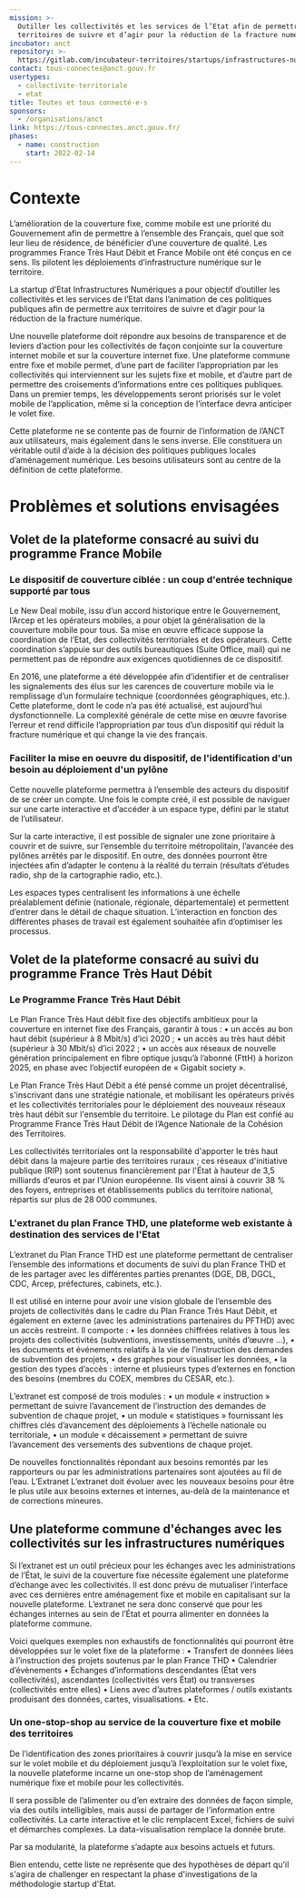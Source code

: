 ```yaml
---
mission: >-
  Outiller les collectivités et les services de l’Etat afin de permettre aux
  territoires de suivre et d’agir pour la réduction de la fracture numérique.
incubator: anct
repository: >-
  https://gitlab.com/incubateur-territoires/startups/infrastructures-numeriques/infra-num
contact: tous-connectes@anct.gouv.fr
usertypes:
  - collectivite-territoriale
  - etat
title: Toutes et tous connecté·e·s
sponsors:
  - /organisations/anct
link: https://tous-connectes.anct.gouv.fr/
phases:
  - name: construction
    start: 2022-02-14
---
```

# Contexte
L’amélioration de la couverture fixe, comme mobile est une priorité du Gouvernement afin de permettre à l’ensemble des Français, quel que soit leur lieu de résidence, de bénéficier d’une couverture de qualité. Les programmes France Très Haut Débit et France Mobile ont été conçus en ce sens. Ils pilotent les déploiements d’infrastructure numérique sur le territoire.

La startup d’Etat Infrastructures Numériques  a pour objectif d’outiller les collectivités et les services de l’Etat dans l’animation de ces politiques publiques afin de permettre aux territoires de suivre et d’agir pour la réduction de la fracture numérique.

Une nouvelle plateforme doit répondre  aux besoins de transparence et de leviers d’action pour les collectivités de façon conjointe sur la couverture internet mobile et sur la couverture internet fixe. Une plateforme commune entre fixe et mobile permet, d’une part de faciliter l’appropriation par les collectivités qui interviennent sur les sujets fixe et mobile, et d’autre part de permettre des croisements d’informations entre ces politiques publiques. Dans un premier temps, les développements seront priorisés sur le volet mobile de l’application, même si la conception de l’interface devra anticiper le volet fixe. 

Cette plateforme ne se contente pas de fournir de l’information de l’ANCT aux utilisateurs, mais également dans le sens inverse. Elle constituera un véritable outil d’aide à la décision des politiques publiques locales d’aménagement numérique. Les besoins utilisateurs sont au centre de la définition de cette plateforme.

# Problèmes et solutions envisagées
## Volet de la plateforme consacré au suivi du programme France Mobile
### Le dispositif de couverture ciblée : un coup d'entrée technique supporté par tous
Le New Deal mobile, issu d’un accord historique entre le Gouvernement, l’Arcep et les opérateurs mobiles, a pour objet la généralisation de la couverture mobile pour tous. 
Sa mise en œuvre efficace suppose la coordination de l’Etat, des collectivités territoriales et des opérateurs. Cette coordination s’appuie sur des outils bureautiques (Suite Office, mail) qui ne permettent pas de répondre aux exigences quotidiennes de ce dispositif.

En 2016, une plateforme a été développée afin d’identifier et de centraliser les signalements des élus sur les carences de couverture mobile via le remplissage d’un formulaire technique (coordonnées géographiques, etc.).
Cette plateforme, dont le code n’a pas été actualisé, est aujourd’hui dysfonctionnelle. 
La complexité générale de cette mise en œuvre favorise l’erreur et rend difficile l’appropriation par tous d’un dispositif qui réduit la fracture numérique et qui change la vie des français.

### Faciliter la mise en oeuvre du dispositif, de l'identification d'un besoin au déploiement d'un pylône
Cette nouvelle plateforme permettra à l’ensemble des acteurs du dispositif de se créer un compte. Une fois le compte créé, il est possible de naviguer sur une carte interactive et d’accéder à un espace type, défini par le statut de l’utilisateur.

Sur la carte interactive, il est possible de signaler une zone prioritaire à couvrir et de suivre, sur l’ensemble du territoire métropolitain, l’avancée des pylônes arrêtés par le dispositif. En outre, des données pourront être injectées afin d’adapter le contenu à la réalité du terrain (résultats d’études radio, shp de la cartographie radio, etc.).

Les espaces types centralisent les informations à une échelle préalablement définie (nationale, régionale, départementale) et permettent d’entrer dans le détail de chaque situation. L’interaction en fonction des différentes phases de travail est également souhaitée afin d’optimiser les processus.

## Volet de la plateforme consacré au suivi du programme France Très Haut Débit
### Le Programme France Très Haut Débit
Le Plan France Très Haut débit fixe des objectifs ambitieux pour la couverture en internet fixe des Français, garantir à tous :
•	un accès au bon haut débit (supérieur à 8 Mbit/s) d’ici 2020 ;
•	un accès au très haut débit (supérieur à 30 Mbit/s) d’ici 2022 ;
•	un accès aux réseaux de nouvelle génération principalement en fibre optique jusqu’à l’abonné (FttH) à horizon 2025, en phase avec l’objectif européen de « Gigabit society ».

Le Plan France Très Haut Débit a été pensé comme un projet décentralisé, s'inscrivant dans une stratégie nationale, et mobilisant les opérateurs privés et les collectivités territoriales pour le déploiement des nouveaux réseaux très haut débit sur l'ensemble du territoire. Le pilotage du Plan est confié au Programme France Très Haut Débit de l’Agence Nationale de la Cohésion des Territoires.

Les collectivités territoriales ont la responsabilité d'apporter le très haut débit dans la majeure partie des territoires ruraux ; ces réseaux d'initiative publique (RIP) sont soutenus financièrement par l'État à hauteur de 3,5 milliards d'euros et par l’Union européenne. Ils visent ainsi à couvrir 38 % des foyers, entreprises et établissements publics du territoire national, répartis sur plus de 28 000 communes.

### L'extranet du plan France THD, une plateforme web existante à destination des services de l'Etat
L’extranet du Plan France THD est une plateforme permettant de centraliser l’ensemble des informations et documents de suivi du plan France THD et de les partager avec les différentes parties prenantes (DGE, DB, DGCL, CDC, Arcep, préfectures, cabinets, etc.).

Il est utilisé en interne pour avoir une vision globale de l’ensemble des projets de collectivités dans le cadre du Plan France Très Haut Débit, et également en externe (avec les administrations partenaires du PFTHD)  avec un accès restreint. Il comporte :
•	les données chiffrées relatives à tous les projets des collectivités (subventions, investissements, unités d’œuvre …),
•	les documents et événements relatifs à la vie de l’instruction des demandes de subvention des projets,
•	des graphes pour visualiser les données,
•	la gestion des types d’accès : interne et plusieurs types d’externes en fonction des besoins (membres du COEX, membres du CESAR, etc.).

L’extranet est composé de trois modules :
•	un module « instruction » permettant de suivre l’avancement de l’instruction des demandes de subvention de chaque projet,
•	un module « statistiques » fournissant les chiffres clés d’avancement des déploiements à l’échelle nationale ou territoriale,
•	un module « décaissement » permettant de suivre l’avancement des versements des subventions de chaque projet.

De nouvelles fonctionnalités répondant aux besoins remontés par les rapporteurs ou par les administrations partenaires sont ajoutées au fil de l’eau. L’Extranet L’extranet doit évoluer avec les nouveaux besoins pour être le plus utile aux besoins externes et internes, au-delà de la maintenance et de corrections mineures. 

## Une plateforme commune d'échanges avec les collectivités sur les infrastructures numériques
Si l’extranet est un outil précieux pour les échanges avec les administrations de l’État, le suivi de la couverture fixe nécessite également une plateforme d’échange avec les collectivités. Il est donc prévu de mutualiser l’interface avec ces dernières entre aménagement fixe et mobile en capitalisant sur la nouvelle plateforme. L’extranet ne sera donc conservé que pour les échanges internes au sein de l’État et pourra alimenter en données la plateforme commune. 

Voici quelques exemples non exhaustifs de fonctionnalités qui pourront être développées sur le volet fixe de la plateforme :
•	Transfert de données liées à l’instruction des projets soutenus par le plan France THD 
•	Calendrier d’évènements 
•	Échanges d’informations descendantes (État vers collectivités), ascendantes (collectivités vers État) ou transverses (collectivités entre elles)
•	Liens avec d’autres plateformes / outils existants produisant des données, cartes, visualisations.
•	Etc.
### Un one-stop-shop au service de la couverture fixe et mobile des territoires
De l’identification des zones prioritaires à couvrir jusqu’à la mise en service sur le volet mobile et du déploiement jusqu’à l’exploitation sur le volet fixe, la nouvelle plateforme incarne un one-stop shop de l’aménagement numérique fixe et mobile pour les collectivités. 

Il sera possible de l’alimenter ou d’en extraire des données de façon simple, via des outils intelligibles, mais aussi de partager de l’information entre collectivités. La carte interactive et le clic remplacent Excel, fichiers de suivi et démarches complexes. La data-visualisation remplace la donnée brute.

Par sa modularité, la plateforme s’adapte aux besoins actuels et futurs.

Bien entendu, cette liste ne représente que des hypothèses de départ qu'il s'agira de challenger en respectant la phase d'investigations de la méthodologie startup d'Etat.
